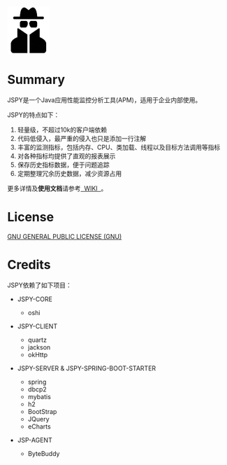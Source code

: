 <a href="https://github.com/zhyea/jspy/wiki">
   <img src="https://github.com/zhyea/jspy/blob/master/doc/imgs/spy.png" width="96px" height="108px" alt="JSPY" >
</a>


# Summary  

JSPY是一个Java应用性能监控分析工具(APM)，适用于企业内部使用。  

JSPY的特点如下：

1. 轻量级，不超过10k的客户端依赖
1. 代码低侵入，最严重的侵入也只是添加一行注解
1. 丰富的监测指标，包括内存、CPU、类加载、线程以及目标方法调用等指标 
1. 对各种指标均提供了直观的报表展示
1. 保存历史指标数据，便于问题追踪
1. 定期整理冗余历史数据，减少资源占用

更多详情及**使用文档**请参考[ &nbsp;WIKI&nbsp; ](https://github.com/zhyea/jspy/wiki)。

# License

[GNU GENERAL PUBLIC LICENSE (GNU)](https://raw.githubusercontent.com/zhyea/jspy/dev2/LICENSE)

# Credits

JSPY依赖了如下项目：

* JSPY-CORE  
    * oshi

* JSPY-CLIENT  
    * quartz
    * jackson
    * okHttp

* JSPY-SERVER & JSPY-SPRING-BOOT-STARTER  
    * spring
    * dbcp2
    * mybatis
    * h2
    * BootStrap
    * JQuery
    * eCharts

* JSP-AGENT  
    * ByteBuddy
